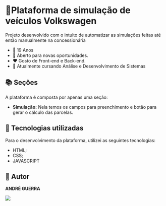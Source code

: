 # 🌈Plataforma de simulação de veículos Volkswagen

<div>

Projeto desenvolvido com o intuito de automatizar as simulações feitas até então manualmente na concessionária

- 🎂 19 Anos
- 💼 Aberto para novas oportunidades.
- ❤️ Gosto de Front-end e Back-end.
- 📖 Atualmente cursando Análise e Desenvolvimento de Sistemas

## 📚 Seções
  A plataforma é composta por apenas uma seção:
  - <strong>Simulação:</strong> Nela temos os campos para preenchimento e botão para gerar o cálculo das parcelas.
   
## 💼 Tecnologias utilizadas
  Para o desenvolvimento da plataforma, utilizei as seguintes tecnologias:
  - HTML;
  - CSS;
  - JAVASCRIPT

## 🦄 Autor
<strong>ANDRÉ GUERRA</strong><br>
<div>
<a href="https://www.linkedin.com/in/andr%C3%A9-guerra-santos-b54b281b6/" alt="Linkedin">
<img src="https://img.shields.io/badge/-Github-1C1C1C?style=for-the-badge&logo=Github&logoColor=00FFFF&link=https://github.com/AndreWar10/"/>
</a>
</div>
